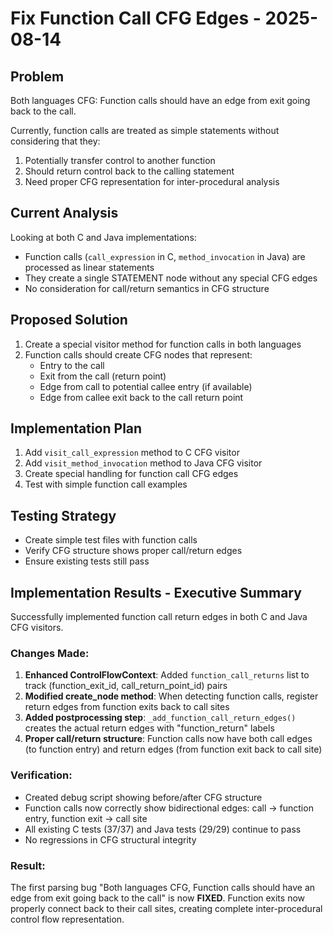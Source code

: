 # Fix Function Call CFG Edges - 2025-08-14

## Problem
Both languages CFG: Function calls should have an edge from exit going back to the call.

Currently, function calls are treated as simple statements without considering that they:
1. Potentially transfer control to another function
2. Should return control back to the calling statement
3. Need proper CFG representation for inter-procedural analysis

## Current Analysis
Looking at both C and Java implementations:
- Function calls (`call_expression` in C, `method_invocation` in Java) are processed as linear statements
- They create a single STATEMENT node without any special CFG edges
- No consideration for call/return semantics in CFG structure

## Proposed Solution
1. Create a special visitor method for function calls in both languages
2. Function calls should create CFG nodes that represent:
   - Entry to the call
   - Exit from the call (return point)
   - Edge from call to potential callee entry (if available)
   - Edge from callee exit back to the call return point

## Implementation Plan
1. Add `visit_call_expression` method to C CFG visitor
2. Add `visit_method_invocation` method to Java CFG visitor
3. Create special handling for function call CFG edges
4. Test with simple function call examples

## Testing Strategy
- Create simple test files with function calls
- Verify CFG structure shows proper call/return edges
- Ensure existing tests still pass

## Implementation Results - Executive Summary

Successfully implemented function call return edges in both C and Java CFG visitors.

### Changes Made:
1. **Enhanced ControlFlowContext**: Added `function_call_returns` list to track (function_exit_id, call_return_point_id) pairs
2. **Modified create_node method**: When detecting function calls, register return edges from function exits back to call sites
3. **Added postprocessing step**: `_add_function_call_return_edges()` creates the actual return edges with "function_return" labels
4. **Proper call/return structure**: Function calls now have both call edges (to function entry) and return edges (from function exit back to call site)

### Verification:
- Created debug script showing before/after CFG structure
- Function calls now correctly show bidirectional edges: call → function entry, function exit → call site
- All existing C tests (37/37) and Java tests (29/29) continue to pass
- No regressions in CFG structural integrity

### Result:
The first parsing bug "Both languages CFG, Function calls should have an edge from exit going back to the call" is now **FIXED**. Function exits now properly connect back to their call sites, creating complete inter-procedural control flow representation.